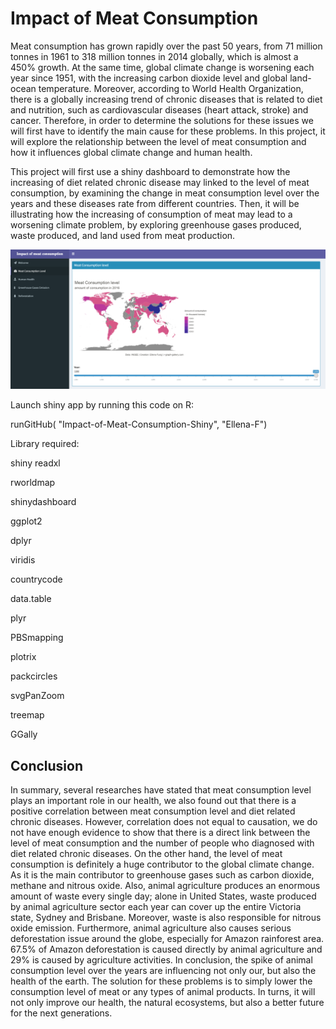 # Impact of Meat Consumption

Meat consumption has grown rapidly over the past 50 years, from 71 million tonnes in 1961
to 318 million tonnes in 2014 globally, which is almost a 450% growth.
At the same time, global climate change is worsening each year since 1951, with the
increasing carbon dioxide level and global land-ocean temperature. Moreover,
according to World Health Organization, there is a
globally increasing trend of chronic diseases that is related to diet and nutrition, such as
cardiovascular diseases (heart attack, stroke) and cancer. Therefore, in order to determine the
solutions for these issues we will first have to identify the main cause for these problems. In
this project, it will explore the relationship between the level of meat consumption and
how it influences global climate change and human health. 


This project will first use a shiny dashboard to demonstrate how the increasing of diet related chronic
disease may linked to the level of meat consumption, by examining the change in meat
consumption level over the years and these diseases rate from different countries. Then, it will be illustrating
how the increasing of consumption of meat may lead to a worsening climate problem, by exploring greenhouse gases produced, 
waste produced, and land used from meat production.



![screenshot](/shiny.png?raw)

Launch shiny app by running this code on R:

runGitHub( "Impact-of-Meat-Consumption-Shiny", "Ellena-F")

Library required:

shiny
readxl

rworldmap

shinydashboard

ggplot2

dplyr

viridis

countrycode

data.table

plyr

PBSmapping

plotrix

packcircles

svgPanZoom

treemap

GGally

## Conclusion
In summary, several researches have stated that meat consumption level plays an important
role in our health, we also found out that there is a positive correlation between meat
consumption level and diet related chronic diseases. However, correlation does not equal to
causation, we do not have enough evidence to show that there is a direct link between the
level of meat consumption and the number of people who diagnosed with diet related chronic
diseases. On the other hand, the level of meat consumption is definitely a huge contributor to
the global climate change. As it is the main contributor to greenhouse gases such as carbon
dioxide, methane and nitrous oxide. Also, animal agriculture produces an enormous amount
of waste every single day; alone in United States, waste produced by animal agriculture
sector each year can cover up the entire Victoria state, Sydney and Brisbane. Moreover,
waste is also responsible for nitrous oxide emission. Furthermore, animal agriculture also
causes serious deforestation issue around the globe, especially for Amazon rainforest area.
67.5% of Amazon deforestation is caused directly by animal agriculture and 29% is caused
by agriculture activities. In conclusion, the spike of animal consumption level over the years
are influencing not only our, but also the health of the earth. The solution for these problems
is to simply lower the consumption level of meat or any types of animal products. In turns, it
will not only improve our health, the natural ecosystems, but also a better future for the next
generations.
